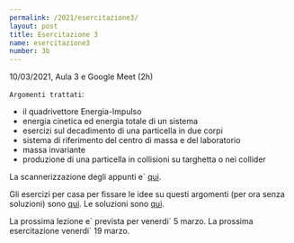 ```yaml
---
permalink: /2021/esercitazione3/
layout: post
title: Esercitazione 3
name: esercitazione3
number: 3b
---
```


10/03/2021, Aula 3 e Google Meet (2h)

`Argomenti trattati`:
  * il quadrivettore Energia-Impulso
  * energia cinetica ed energia totale di un sistema
  * esercizi sul decadimento di una particella in due corpi
  * sistema di riferimento del centro di massa e del laboratorio
  * massa invariante
  * produzione di una particella in collisioni su targhetta o nei collider

La scannerizzazione degli appunti e\` [qui](https://cernbox.cern.ch/index.php/s/RcInryRHZdZmR1a/download).

Gli esercizi per casa per fissare le idee su questi argomenti (per ora
senza soluzioni) sono [qui](https://cernbox.cern.ch/index.php/s/XlnWMMaUCm3a0Ea/download). Le
soluzioni sono [qui](https://cernbox.cern.ch/index.php/s/rqRjUpcHfwwkfMy/download).

La prossima lezione e\` prevista per venerdi\` 5 marzo. La prossima esercitazione venerdi\` 19 marzo.



